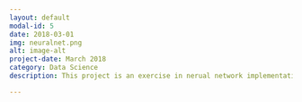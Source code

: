 ```yaml
---
layout: default
modal-id: 5
date: 2018-03-01
img: neuralnet.png
alt: image-alt
project-date: March 2018
category: Data Science
description: This project is an exercise in nerual network implementation using TensorFlow and Keras. I used the MNIST data set to train feed forward and convolutional neural networks using Tensorflow and Keras. The goal was to characterize each digit into a digit 0-9. This was an excellent primer on the difference in implementation between Tensorflow and Keras.

---
```

